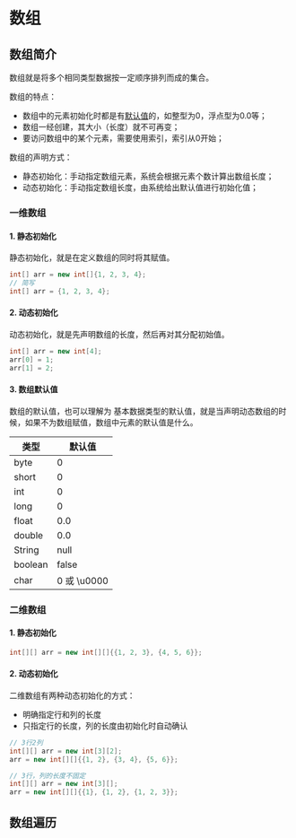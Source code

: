 # 数组

## 数组简介

数组就是将多个相同类型数据按一定顺序排列而成的集合。

数组的特点：

- 数组中的元素初始化时都是有[默认值](###数值默认值)的，如整型为0，浮点型为0.0等；
- 数组一经创建，其大小（长度）就不可再变；
- 要访问数组中的某个元素，需要使用索引，索引从0开始；

数组的声明方式：

- 静态初始化：手动指定数组元素，系统会根据元素个数计算出数组长度；
- 动态初始化：手动指定数组长度，由系统给出默认值进行初始化值；

### 一维数组

#### 1. 静态初始化

静态初始化，就是在定义数组的同时将其赋值。

```java
int[] arr = new int[]{1, 2, 3, 4};
// 简写
int[] arr = {1, 2, 3, 4};
```

#### 2. 动态初始化

动态初始化，就是先声明数组的长度，然后再对其分配初始值。

```java
int[] arr = new int[4];
arr[0] = 1;
arr[1] = 2;
```

#### 3. 数组默认值

数组的默认值，也可以理解为 基本数据类型的默认值，就是当声明动态数组的时候，如果不为数组赋值，数组中元素的默认值是什么。

| 类型    | 默认值      |
| ------- | ----------- |
| byte    | 0           |
| short   | 0           |
| int     | 0           |
| long    | 0           |
| float   | 0.0         |
| double  | 0.0         |
| String  | null        |
| boolean | false       |
| char    | 0 或 \u0000 |


### 二维数组

#### 1.  静态初始化

```java
int[][] arr = new int[][]{{1, 2, 3}, {4, 5, 6}};
```

#### 2. 动态初始化

二维数组有两种动态初始化的方式：

- 明确指定行和列的长度
- 只指定行的长度，列的长度由初始化时自动确认

```java
// 3行2列
int[][] arr = new int[3][2];
arr = new int[][]{{1, 2}, {3, 4}, {5, 6}};

// 3行，列的长度不固定
int[][] arr = new int[3][];
arr = new int[][]{{1}, {1, 2}, {1, 2, 3}};
```

## 数组遍历



























